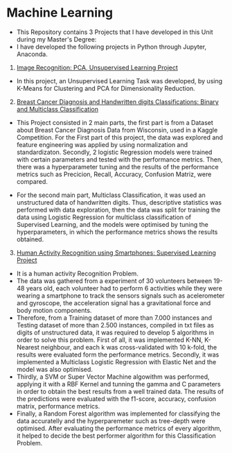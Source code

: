 # Machine Learning
* This Repository contains 3 Projects that I have developed in this Unit during my Master's Degree:
* I have developed the following projects in Python through Jupyter, Anaconda. 

1. [Image Recognition: PCA, Unsupervised Learning Project](https://github.com/JoseGil93/Machine-Learning/blob/master/SIT720_A1_218659676%20(2).pdf)

* In this project, an Unsupervised Learning Task was developed, by using K-Means for Clustering and PCA for Dimensionality Reduction. 

2. [Breast Cancer Diagnosis and Handwritten digits Classifications: Binary and Multiclass Classification](https://github.com/JoseGil93/Machine-Learning/blob/master/Machine%20Learning%20A2%20Final.pdf)

* This Project consisted in 2 main parts, the first part is from a Dataset about Breast Cancer Diagnosis Data from Wisconsin, used in a Kaggle Competition. For the First part of this
project, the data was explored and feature engineering was applied by using normalization and standardizaton. Secondly, 2 logistic Regression models 
were trained with certain parameters and tested with the performance metrics. Then, there was a hyperparameter tuning and the results of the performance metrics such as 
Precicion, Recall, Accuracy, Confusion Matriz, were compared. 

* For the second main part, Multiclass Classification, it was used an unstructured data of handwritten digits. Thus, descriptive statistics was performed with data exploration, 
then the data was split for training the data using Logistic Regression for multiclass classification of Supervised Learning, and the models were optimised by tuning the hyperparameters, in
which the performance metrics shows the results obtained. 

3. [Human Activity Recognition using Smartphones: Supervised Learning Project](https://github.com/JoseGil93/Machine-Learning/blob/master/218659676%20Assignment%204%20ML%20(2).html.pdf)

* It is a human activity Recognition Problem. 
* The data was gathered from a experiment of 30 volunteers between 19-48 years old, each volunteer had to perform 6 activities while they were wearing a smartphone to track the sensors signals such as acelerometer and gyroscope, the acceleration signal has a gravitational force and body motion components. 
* Therefore, from a Training dataset of more than 7.000 instances and Testing dataset of more than 2.500 instances, compiled in txt files as digits of unstructured data, it was required to develop 5 algorithms in order to solve this problem. First of all, it was implemented K-NN, K-Nearest neighbour, and each k was cross-validated with 10 k-fold, the results were evaluated form the performance metrics. Secondly, it was implemented a Multiclass Logistic Regression with Elastic Net and the model was also optimised. 
* Thirdly, a SVM or Super Vector Machine algowithm was performed, applying it with a RBF Kernel and tunning the gamma and C parameters in order to obtain the best results from a well trained data. The results of the predictions were evaluated with the f1-score, accuracy, confusion matrix, performance metrics. 
* Finally, a Random Forest algorithm was implemented for classifying the data accuratelly and the hyperparemeter such as tree-depth were optimised. After evaluating the performance metrics of every algorithm, it helped to decide the best performer algorithm for this Classification Problem. 
